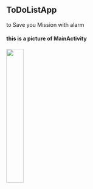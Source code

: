 ## ToDoListApp
to Save you Mission with alarm

#### this is a picture of MainActivity 
<img src="https://firebasestorage.googleapis.com/v0/b/postappwithkotlin.appspot.com/o/Activities%2FScreenshot_1663509649.png?alt=media&token=a76034ca-2f1b-4fbf-9094-472a8512dbec" 
width="30%" height="30%">
